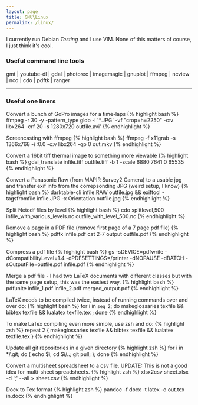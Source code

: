 ```yaml
---
layout: page
title: GNU\Linux
permalink: /linux/
---
```


I currently run Debian *Testing* and I use VIM. None of this matters
of course, I just think it's cool. 

### Useful command line tools
gmt | youtube-dl | gdal | photorec | imagemagic |
gnuplot | ffmpeg | ncview | nco | cdo | pdftk | ranger

______
### Useful one liners

Convert a bunch of GoPro images for a time-laps 
{% highlight bash %}
ffmpeg -r 30 -y -pattern_type glob -i '*.JPG' -vf "crop=h=2250" -c:v libx264 -crf 20 -s 1280x720 outfile.avi'
{% endhighlight %}

Screencasting with ffmpeg
{% highlight bash %}
ffmpeg -f x11grab -s 1366x768 -i :0.0 -c:v libx264 -qp 0 out.mkv 
{% endhighlight %}

Convert a 16bit tiff thermal image to something more viewable
{% highlight bash %}
gdal_translate infile.tiff outfile.tiff -b 1 -scale 6880 7641 0 65535
{% endhighlight %}

Convert a Panasonic Raw (from MAPIR Survey2 Camera) to a usable jpg and transfer exif
info from the correpsonding JPG (weird setup, I know)
{% highlight bash %}
darktable-cli infile.RAW outfile.jpg && exiftool -tagsfromfile infile.JPG -x Orientation outfile.jpg
{% endhighlight %}

Split Netcdf files by level
{% highlight bash %}
cdo splitlevel,500 infile_with_various_levels.nc outfile_with_level_500.nc
{% endhighlight %}

Remove a page in a PDF file (remove first page of a 7 page pdf file)
{% highlight bash %}
pdftk infile.pdf cat 2-7 output outfile.pdf
{% endhighlight %}

Compress a pdf file 
{% highlight bash %}
gs -sDEVICE=pdfwrite -dCompatibilityLevel=1.4 -dPDFSETTINGS=/printer -dNOPAUSE -dBATCH -sOutputFile=outfile.pdf infile.pdf
{% endhighlight %}

Merge a pdf file - I had two LaTeX documents with different classes but with
the same page setup, this was the easiest way.
{% highlight bash %}
pdfunite infile_1.pdf infile_2.pdf merged_output.pdf
{% endhighlight %}

LaTeX needs to be compiled twice, instead of running commands over and
over do:
{% highlight bash %}
for i in `seq 2`; do makeglossaries texfile && bibtex texfile && lualatex texfile.tex ; done
{% endhighlight %}

To make LaTex compiling even more simple, use zsh and do:
{% highlight zsh %}
repeat 2 { makeglossaries texfile && bibtex texfile && lualatex texfile.tex }
{% endhighlight %}

Update all git repositories in a given directory
{% highlight zsh %}
for i in */.git; do ( echo $i; cd $i/..; git pull; ); done
{% endhighlight %}

Convert a multisheet spreadsheet to a csv file. UPDATE: This is not a good idea for multi-sheet spreadsheets.
{% highlight zsh %}
xlsx2csv sheet.xlsx -d ';' --all > sheet.csv
{% endhighlight %}

Docx to Tex format
{% highlight zsh %}
pandoc -f docx -t latex -o out.tex in.docx 
{% endhighlight %}

